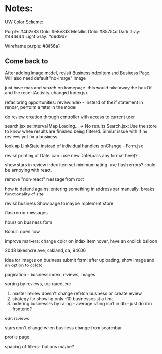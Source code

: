 # Notes:

UW Color Scheme:

Purple: #4b2e83
Gold: #e8e3d3
Metallic Gold: #85754d
Dark Gray: #444444
Light Gray: #d9d9d9

Wireframe purple: #8856a1

## Come back to

After adding Image model, revisit BusinessIndexItem and Business Page. Will also need default "no-image" image

just have map and search on homepage. this would take away the bestOf and the recentActivity. changed Index.jsx

refactoring opportunities: reviewIndex - instead of the if statement in render, perform a filter in the model

do review creation through controller with access to current user

search.jsx setinterval
Map Loading... -> No results Search.jsx: Use the store to know when results are finished being filtered. Similar issue with if no reviews yet for a business

look up LinkState instead of individual handlers onChange - Form.jsx

revisit printing of Date. can I use new Date(pass any format here)?

show stars in review index item
set minimum rating. use flash errors? could be annoying with react.

remove "non-react" message from root

how to defend against entering something in address bar manually. breaks functionality of site

revisit business Show page to maybe implement store

flash error messages

hours on business form

Bonus: open now

improve markers: change color on index item hover, have an onclick balloon

2048 lakeshore ave, oakland, ca, 94606

idea for images on business submit form:
after uploading, show image and an option to delete

pagination - business index, reviews, images

sorting by reviews, top rated, etc

1. master review doesn't change
refetch business on create review
2. strategy for showing only ~10 businesses at a time
3. ordering businesses by rating - average rating isn't in db - just do it in frontend?

edit reviews

stars don't change when business change from searchbar

profile page

spacing of filters- buttons maybe?
